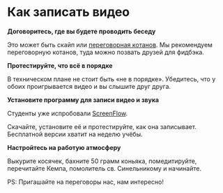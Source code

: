# Как записать видео

**Договоритесь, где вы будете проводить беседу**

Это может быть скайп или [переговорная котанов](http://appear.in/koteilluminati). Мы рекомендуем переговорную котанов, туда можно позвать друзей для фидбэка.

**Протестируйте, что всё в порядке**

В техническом плане не стоит быть «не в порядке». Убедитесь, что у обоих проигрывается видео и вы слышите друг друга.

**Установите программу для записи видео и звука**

Студенты уже испробовали [ScreenFlow](https://www.telestream.net/screenflow/).

Скачайте, установите её и протестируйте, как она записывает. Бесплатной версии хватит на неделю учёбы.

**Настройтесь на работую атмосферу**

Выкурите косячек, бахните 50 грамм коньяка, помедитируйте, перечитайте Кемпа, помолитель св. Синельникому и начинайте.

PS: Пригашайте на переговоры нас, нам интересно!